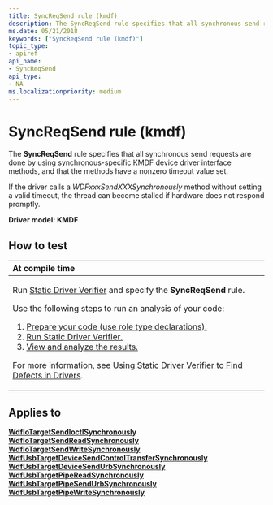 ```yaml
---
title: SyncReqSend rule (kmdf)
description: The SyncReqSend rule specifies that all synchronous send requests are done by using synchronous-specific KMDF device driver interface methods, and that the methods have a nonzero timeout value set.
ms.date: 05/21/2018
keywords: ["SyncReqSend rule (kmdf)"]
topic_type:
- apiref
api_name:
- SyncReqSend
api_type:
- NA
ms.localizationpriority: medium
---
```


# SyncReqSend rule (kmdf)


The **SyncReqSend** rule specifies that all synchronous send requests are done by using synchronous-specific KMDF device driver interface methods, and that the methods have a nonzero timeout value set.

If the driver calls a *WDFxxxSendXXXSynchronously* method without setting a valid timeout, the thread can become stalled if hardware does not respond promptly.

**Driver model: KMDF**

## How to test

<table>
<colgroup>
<col width="100%" />
</colgroup>
<thead>
<tr class="header">
<th align="left">At compile time</th>
</tr>
</thead>
<tbody>
<tr class="odd">
<td align="left"><p>Run <a href="/windows-hardware/drivers/devtest/static-driver-verifier" data-raw-source="[Static Driver Verifier](./static-driver-verifier.md)">Static Driver Verifier</a> and specify the <strong>SyncReqSend</strong> rule.</p>
Use the following steps to run an analysis of your code:
<ol>
<li><a href="/windows-hardware/drivers/devtest/using-static-driver-verifier-to-find-defects-in-drivers#preparing-your-source-code" data-raw-source="[Prepare your code (use role type declarations).](./using-static-driver-verifier-to-find-defects-in-drivers.md#preparing-your-source-code)">Prepare your code (use role type declarations).</a></li>
<li><a href="/windows-hardware/drivers/devtest/using-static-driver-verifier-to-find-defects-in-drivers#running-static-driver-verifier" data-raw-source="[Run Static Driver Verifier.](./using-static-driver-verifier-to-find-defects-in-drivers.md#running-static-driver-verifier)">Run Static Driver Verifier.</a></li>
<li><a href="/windows-hardware/drivers/devtest/using-static-driver-verifier-to-find-defects-in-drivers#viewing-and-analyzing-the-results" data-raw-source="[View and analyze the results.](./using-static-driver-verifier-to-find-defects-in-drivers.md#viewing-and-analyzing-the-results)">View and analyze the results.</a></li>
</ol>
<p>For more information, see <a href="/windows-hardware/drivers/devtest/using-static-driver-verifier-to-find-defects-in-drivers" data-raw-source="[Using Static Driver Verifier to Find Defects in Drivers](./using-static-driver-verifier-to-find-defects-in-drivers.md)">Using Static Driver Verifier to Find Defects in Drivers</a>.</p></td>
</tr>
</tbody>
</table>

## Applies to

[**WdfIoTargetSendIoctlSynchronously**](/windows-hardware/drivers/ddi/wdfiotarget/nf-wdfiotarget-wdfiotargetsendioctlsynchronously)
[**WdfIoTargetSendReadSynchronously**](/windows-hardware/drivers/ddi/wdfiotarget/nf-wdfiotarget-wdfiotargetsendreadsynchronously)
[**WdfIoTargetSendWriteSynchronously**](/windows-hardware/drivers/ddi/wdfiotarget/nf-wdfiotarget-wdfiotargetsendwritesynchronously)
[**WdfUsbTargetDeviceSendControlTransferSynchronously**](/windows-hardware/drivers/ddi/wdfusb/nf-wdfusb-wdfusbtargetdevicesendcontroltransfersynchronously)
[**WdfUsbTargetDeviceSendUrbSynchronously**](/windows-hardware/drivers/ddi/wdfusb/nf-wdfusb-wdfusbtargetdevicesendurbsynchronously)
[**WdfUsbTargetPipeReadSynchronously**](/windows-hardware/drivers/ddi/wdfusb/nf-wdfusb-wdfusbtargetpipereadsynchronously)
[**WdfUsbTargetPipeSendUrbSynchronously**](/windows-hardware/drivers/ddi/wdfusb/nf-wdfusb-wdfusbtargetpipesendurbsynchronously)
[**WdfUsbTargetPipeWriteSynchronously**](/windows-hardware/drivers/ddi/wdfusb/nf-wdfusb-wdfusbtargetpipewritesynchronously)
